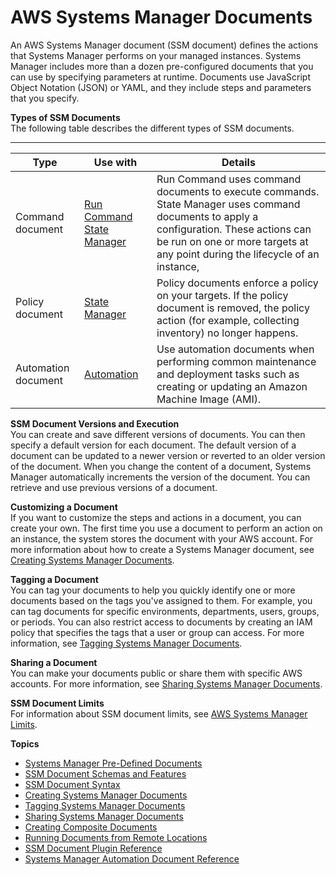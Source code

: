 # AWS Systems Manager Documents<a name="sysman-ssm-docs"></a>

An AWS Systems Manager document \(SSM document\) defines the actions that Systems Manager performs on your managed instances\. Systems Manager includes more than a dozen pre\-configured documents that you can use by specifying parameters at runtime\. Documents use JavaScript Object Notation \(JSON\) or YAML, and they include steps and parameters that you specify\.

**Types of SSM Documents**  
The following table describes the different types of SSM documents\.


****  

| Type | Use with | Details | 
| --- | --- | --- | 
|  Command document  |  [Run Command](execute-remote-commands.md) [State Manager](systems-manager-state.md)  |  Run Command uses command documents to execute commands\. State Manager uses command documents to apply a configuration\. These actions can be run on one or more targets at any point during the lifecycle of an instance,  | 
|  Policy document  |  [State Manager](systems-manager-state.md)  |  Policy documents enforce a policy on your targets\. If the policy document is removed, the policy action \(for example, collecting inventory\) no longer happens\.  | 
|  Automation document  |  [Automation](systems-manager-automation.md)  |  Use automation documents when performing common maintenance and deployment tasks such as creating or updating an Amazon Machine Image \(AMI\)\.  | 

**SSM Document Versions and Execution**  
You can create and save different versions of documents\. You can then specify a default version for each document\. The default version of a document can be updated to a newer version or reverted to an older version of the document\. When you change the content of a document, Systems Manager automatically increments the version of the document\. You can retrieve and use previous versions of a document\.

**Customizing a Document**  
If you want to customize the steps and actions in a document, you can create your own\. The first time you use a document to perform an action on an instance, the system stores the document with your AWS account\. For more information about how to create a Systems Manager document, see [Creating Systems Manager Documents](create-ssm-doc.md)\.

**Tagging a Document**  
You can tag your documents to help you quickly identify one or more documents based on the tags you've assigned to them\. For example, you can tag documents for specific environments, departments, users, groups, or periods\. You can also restrict access to documents by creating an IAM policy that specifies the tags that a user or group can access\. For more information, see [Tagging Systems Manager Documents](sysman-ssm-docs-tagging.md)\.

**Sharing a Document**  
You can make your documents public or share them with specific AWS accounts\. For more information, see [Sharing Systems Manager Documents](ssm-sharing.md)\.

**SSM Document Limits**  
For information about SSM document limits, see [AWS Systems Manager Limits](http://docs.aws.amazon.com/general/latest/gr/aws_service_limits.html#limits_ssm)\.

**Topics**
+ [Systems Manager Pre\-Defined Documents](predefined-documents.md)
+ [SSM Document Schemas and Features](document-schemas-features.md)
+ [SSM Document Syntax](sysman-doc-syntax.md)
+ [Creating Systems Manager Documents](create-ssm-doc.md)
+ [Tagging Systems Manager Documents](sysman-ssm-docs-tagging.md)
+ [Sharing Systems Manager Documents](ssm-sharing.md)
+ [Creating Composite Documents](composite-docs.md)
+ [Running Documents from Remote Locations](run-remote-documents.md)
+ [SSM Document Plugin Reference](ssm-plugins.md)
+ [Systems Manager Automation Document Reference](automation-actions.md)